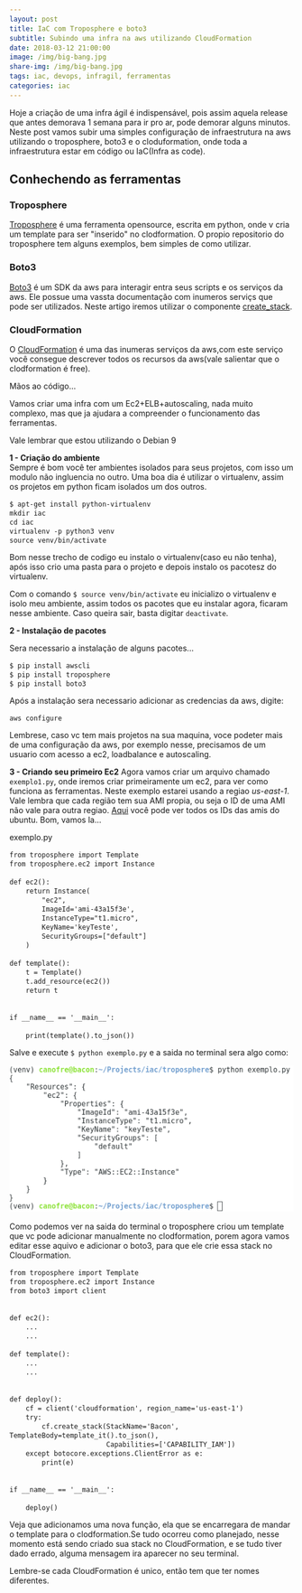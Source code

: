 ```yaml
---
layout: post
title: IaC com Troposphere e boto3
subtitle: Subindo uma infra na aws utilizando CloudFormation
date: 2018-03-12 21:00:00
image: /img/big-bang.jpg
share-img: /img/big-bang.jpg
tags: iac, devops, infragil, ferramentas
categories: iac
---
```


Hoje a criação de uma infra ágil é indispensável, pois assim aquela release que antes demorava 1 semana para ir pro ar, pode demorar alguns minutos. Neste post vamos subir uma simples configuração de infraestrutura na aws utilizando o troposphere, boto3 e o cloduformation, onde toda a infraestrutura estar em código  ou IaC(Infra as code).  

## Conhechendo as ferramentas

### Troposphere  
[Troposphere](https://github.com/cloudtools/troposphere) é uma ferramenta opensource, escrita em python, onde v cria um template para ser "inserido" no clodformation. O propio repositorio do troposphere tem alguns exemplos, bem simples de como utilizar.

### Boto3  

[Boto3](http://boto3.readthedocs.io/en/latest/index.html) é um SDK da aws para interagir entra seus scripts e os serviços da aws. Ele possue uma vassta documentação com inumeros serviçs que pode ser utilizados. Neste artigo iremos utilizar o componente [create_stack](http://boto3.readthedocs.io/en/latest/reference/services/cloudformation.html?highlight=create_stack#CloudFormation.Client.create_stack).


### CloudFormation  
O [CloudFormation](https://aws.amazon.com/cloudformation/) é uma das inumeras serviços da aws,com este serviço você consegue descrever todos os recursos da aws(vale salientar que o clodformation é free).


Mãos ao código...

Vamos criar uma infra com um Ec2+ELB+autoscaling, nada muito complexo, mas que ja ajudara a compreender o funcionamento das ferramentas.

Vale lembrar que estou utilizando o Debian 9

**1 - Criação do ambiente**  
Sempre é bom você ter ambientes isolados para seus projetos, com isso um modulo não ingluencia no outro. Uma boa dia é utilizar o virtualenv, assim os projetos em python ficam isolados um dos outros.

```
$ apt-get install python-virtualenv
mkdir iac
cd iac
virtualenv -p python3 venv
source venv/bin/activate
```

Bom nesse trecho de codigo eu instalo o virtualenv(caso eu não tenha), após isso crio uma pasta para o projeto e depois instalo os pacotesz do virtualenv.

Com o comando `$ source venv/bin/activate` eu inicializo o virtualenv e isolo meu ambiente, assim todos os pacotes que eu instalar agora, ficaram nesse ambiente. Caso queira sair, basta digitar `deactivate`.

**2 - Instalação de pacotes**

Sera necessario a instalação de alguns pacotes...

```
$ pip install awscli  
$ pip install troposphere   
$ pip install boto3
```

Após a instalação sera necessario adicionar as credencias da aws, digite:

```
aws configure
```

Lembrese, caso vc tem mais projetos na sua maquina, voce podeter mais de uma configuração da aws, por exemplo nesse, precisamos de um usuario com acesso a ec2, loadbalance e autoscaling.

**3 - Criando seu primeiro Ec2**
Agora vamos criar um arquivo chamado `exemplo1.py`, onde iremos criar primeiramente um ec2, para ver como funciona as ferramentas. Neste exemplo estarei usando a regiao *us-east-1*. Vale lembra que cada região tem sua AMI propia, ou seja o ID de uma AMI não vale para outra regiao. [Aqui](https://cloud-images.ubuntu.com/locator/ec2/) você pode ver todos os IDs das amis do ubuntu. Bom, vamos la...

exemplo.py
```
from troposphere import Template
from troposphere.ec2 import Instance

def ec2():
    return Instance(
        "ec2",
        ImageId='ami-43a15f3e',
        InstanceType="t1.micro",
        KeyName='keyTeste',
        SecurityGroups=["default"]
    )

def template():
    t = Template()
    t.add_resource(ec2())
    return t


if __name__ == '__main__':

    print(template().to_json())
```

Salve e execute `$ python exemplo.py` e a saida no terminal sera algo como:

![exemplo](/img/troposphere1.png)

Como podemos ver na saida do terminal o troposphere criou um template que vc pode adicionar manualmente no clodformation, porem agora vamos editar esse aquivo e adicionar o boto3, para que ele crie essa stack no CloudFormation.


```
from troposphere import Template
from troposphere.ec2 import Instance
from boto3 import client


def ec2():
    ...
    ...

def template():
    ...
    ...


def deploy():
    cf = client('cloudformation', region_name='us-east-1')
    try:
        cf.create_stack(StackName='Bacon', TemplateBody=template_it().to_json(),
                        Capabilities=['CAPABILITY_IAM'])
    except botocore.exceptions.ClientError as e:
        print(e)


if __name__ == '__main__':

    deploy()
```
Veja que adicionamos uma nova função, ela que se encarregara de mandar o template para o clodformation.Se tudo ocorreu como planejado, nesse momento está sendo criado sua stack no CloudFormation, e se tudo tiver dado errado, alguma mensagem ira aparecer no seu terminal.

Lembre-se cada CloudFormation é unico, então tem que ter nomes diferentes.
